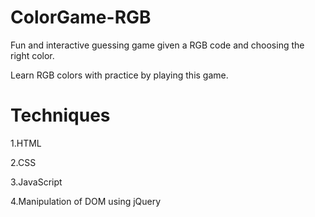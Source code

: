 # ColorGame-RGB

Fun and interactive guessing game given a RGB code and choosing the right color.

Learn RGB colors with practice by playing this game.

# Techniques

1.HTML

2.CSS

3.JavaScript

4.Manipulation of DOM using jQuery

